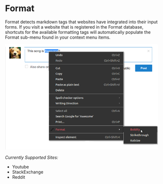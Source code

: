 # Format

Format detects markdown tags that websites have integrated into their input forms. 
If you visit a website that is registered in the Format database, shortcuts for the available formatting tags will automatically populate the Format sub-menu found in your context menu items.

![example](https://github.com/L-u-k-e/Format/blob/master/settings/img/example1.png)

*Currently Supported Sites:*

 - Youtube
 - StackExchange
 - Reddit
